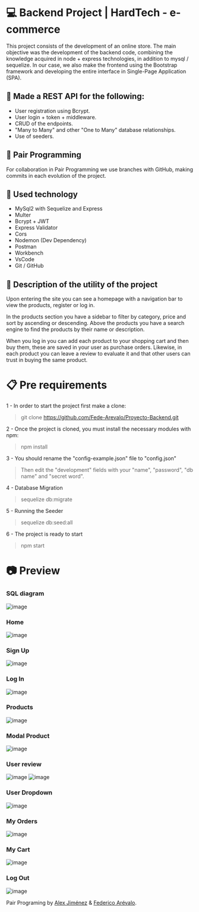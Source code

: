 # 💻 Backend Project | HardTech - e-commerce 
This project consists of the development of an online store. The main objective was the development of the backend code, combining the knowledge acquired in node + express technologies, in addition to mysql / sequelize. In our case, we also make the frontend using the Bootstrap framework and developing the entire interface in Single-Page Application (SPA).

## 🚧 Made a REST API for the following: 
- User registration using Bcrypt.
- User login + token + middleware.
- CRUD of the endpoints.
- "Many to Many" and other "One to Many" database relationships.
- Use of seeders.

## 👥 Pair Programming 
For collaboration in Pair Programming we use branches with GitHub, making commits in each evolution of the project.

## 🦾 Used technology 
- MySql2 with Sequelize and Express
- Multer
- Bcrypt + JWT
- Express Validator
- Cors
- Nodemon (Dev Dependency)
- Postman
- Workbench
- VsCode
- Git / GitHub
 
## 👾 Description of the utility of the project 

Upon entering the site you can see a homepage with a navigation bar to view the products, register or log in.

In the products section you have a sidebar to filter by category, price and sort by ascending or descending. Above the products you have a search engine to find the products by their name or description.

When you log in you can add each product to your shopping cart and then buy them, these are saved in your user as purchase orders. Likewise, in each product you can leave a review to evaluate it and that other users can trust in buying the same product.

# 📋 Pre requirements

1 - In order to start the project first make a clone:

> git clone https://github.com/Fede-Arevalo/Proyecto-Backend.git

2 - Once the project is cloned, you must install the necessary modules with npm:
> npm install

3 - You should rename the "config-example.json" file to "config.json" 
> Then edit the "development" fields with your "name", "password", "db name" and "secret word".

4 - Database Migration
> sequelize db:migrate

5 - Running the Seeder
> sequelize db:seed:all

6 - The project is ready to start
> npm start

# 📷 Preview 

### SQL diagram 
![image](https://user-images.githubusercontent.com/105200893/200432655-b268e6de-aced-414a-8577-65138e638120.png)

### Home
![image](https://user-images.githubusercontent.com/105200893/200432864-8b94fd21-b1db-4944-a16e-d710c93ab80b.png)

### Sign Up
![image](https://user-images.githubusercontent.com/105200893/200432960-a728e1ae-49fa-40f1-ba36-5fdb9aab9578.png)

### Log In
![image](https://user-images.githubusercontent.com/105200893/200433006-70c6bbe6-c748-4f21-924e-06e8cac20df4.png)

### Products
![image](https://user-images.githubusercontent.com/105200893/200433684-8b6eafbc-5c1e-4ece-b645-d406a8b8edc8.png)

### Modal Product
![image](https://user-images.githubusercontent.com/105200893/200433835-359a6536-524e-48b7-bd04-38a6930e1066.png)

### User review
![image](https://user-images.githubusercontent.com/105200893/200434346-708f3d67-4e49-49fe-ab79-0ab442a2d07b.png)
![image](https://user-images.githubusercontent.com/105200893/200434407-ad645124-1b9d-4b31-be13-04cd03cd8af0.png)

### User Dropdown
![image](https://user-images.githubusercontent.com/105200893/200434519-ef5e279e-816e-4b32-8b65-bb2760e3ae03.png)

### My Orders
![image](https://user-images.githubusercontent.com/105200893/200434592-3b96f2b1-17a7-4e96-b82a-34026f2026f6.png)

### My Cart
![image](https://user-images.githubusercontent.com/105200893/200434661-76ab4a29-6262-414c-b29f-08a1f2123ce4.png)

### Log Out
![image](https://user-images.githubusercontent.com/105200893/200434736-8fed7ccc-e816-4534-b8e7-150cbe9bad05.png)


Pair Programing by [Alex Jiménez](https://github.com/radikalex) & [Federico Arévalo](https://github.com/Fede-Arevalo).
